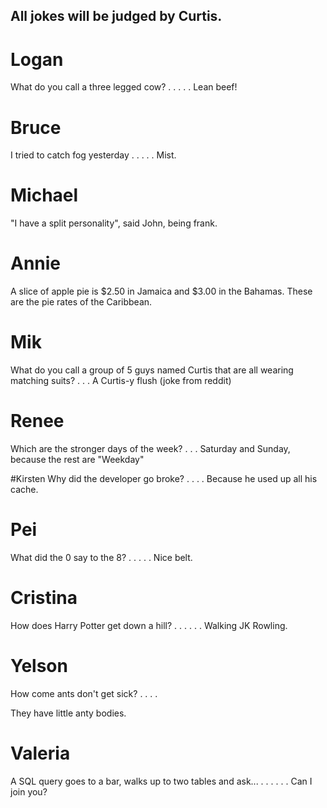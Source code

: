 ## All jokes will be judged by Curtis.
# Logan
What do you call a three legged cow?
.
.
.
.
.
Lean beef!


# Bruce
I tried to catch fog yesterday
.
.
.
.
.
Mist.


# Michael
"I have a split personality", said John, being frank.

# Annie
A slice of apple pie is $2.50 in Jamaica and $3.00 in the Bahamas. These are the pie rates of the Caribbean.

# Mik
What do you call a group of 5 guys named Curtis that
are all wearing matching suits?
.
.
.
A Curtis-y flush
(joke from reddit)  

# Renee
Which are the stronger days of the week?
.
.
.
Saturday and Sunday, because the rest are "Weekday"

#Kirsten
Why did the developer go broke?
.
.
.
.
Because he used up all his cache.

# Pei
What did the 0 say to the 8?
.
.
.
.
.
Nice belt.

# Cristina
How does Harry Potter get down a hill?
.
.
.
.
.
.
Walking JK Rowling.


# Yelson
How come ants don't get sick?
.
.
.
.

They have little anty bodies.

# Valeria
A SQL query goes to a bar, walks up to two tables and ask... 
.
.
.
.
.
.
Can I join you?

